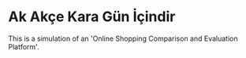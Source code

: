 # Ak Akçe Kara Gün İçindir

This is a simulation of an 'Online Shopping Comparison and Evaluation Platform'.
